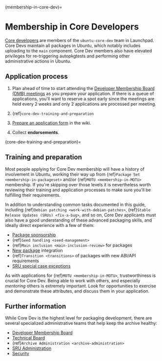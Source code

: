 (membership-in-core-dev)=
# Membership in Core Developers

[Core developers](https://wiki.ubuntu.com/UbuntuDevelopers#CoreDev) are members
of the `ubuntu-core-dev` team in Launchpad. Core Devs maintain all packages in
Ubuntu, which notably includes uploading to the `main` component. Core Dev
members also have elevated privileges for re-triggering autopkgtests and
performing other administrative actions in Ubuntu.

## Application process

1. Plan ahead of time to start attending the
   [Developer Membership Board (DMB) meetings](https://wiki.ubuntu.com/DeveloperMembershipBoard/Agenda)
   as you prepare your application. If there is a queue of applications, you'll
   want to reserve a spot early since the meetings are held every 2 weeks and
   only 2 applications are processed per meeting.

1. {ref}`core-dev-training-and-preparation`

1. [Prepare an application form](https://wiki.ubuntu.com/DeveloperMembershipBoard/ApplicationProcess)
    in the wiki.

1. Collect **endorsements**.


(core-dev-training-and-preparation)=
## Training and preparation

Most people applying for Core Dev membership will have a history of involvement
in Ubuntu, working their way up from {ref}`Package Set <membership-in-packageset>`
and/or {ref}`MOTU <membership-in-MOTU>` membership. If you're skipping over those
levels it is nevertheless worth reviewing their training and application
processes to make sure you'll be fulfilling their requirements.

In addition to understanding common tasks documented in this guide, including
{ref}`Debian patching <work-with-debian-patches>`,
{ref}`Stable Release Updates (SRUs) <fix-a-bug>`,
and so on, Core Dev applicants must also have a good understanding of these
advanced packaging skills, and ideally direct experience with a few of them:

* [Package sponsorship](https://wiki.ubuntu.com/MOTU/Sponsorship/SponsorsQueue)
* {ref}`Seed handling <seed-management>`
* {ref}`Main inclusion <main-inclusion-review>` for packages
* [New package](https://wiki.ubuntu.com/UbuntuDevelopment/NewPackages) integration
* {ref}`Transition <transitions>` of packages with new ABI/API requirements
* [SRU special case exceptions](https://documentation.ubuntu.com/sru/en/latest/reference/package-specific/)

As with applications for {ref}`MOTU <membership-in-MOTU>`, trustworthiness is
crucial for Core Dev. Being able to work with others, and especially
*mentoring* others is extremely important. Look for opportunities to exercise
and demonstrate these attributes, and discuss them in your application.


## Further information

While Core Dev is the highest level for packaging development, there are
several specialized administrative teams that help keep the archive healthy:

* [Developer Membership Board](https://wiki.ubuntu.com/DeveloperMembershipBoard)
* [Technical Board](https://wiki.ubuntu.com/TechnicalBoard)
* {ref}`Archive Administration <archive-administration>`
* [SRU Administration](https://wiki.ubuntu.com/UbuntuDevelopers#SRUDevelopers)
* [Security](https://wiki.ubuntu.com/SecurityTeam)
